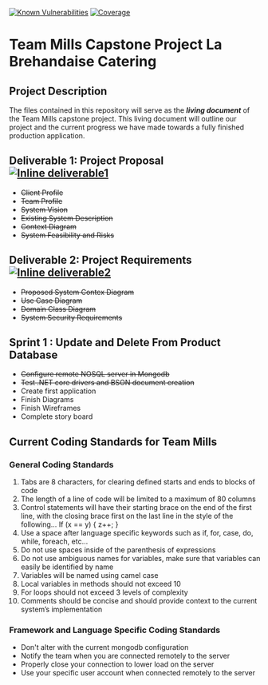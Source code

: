 [![Known Vulnerabilities](https://snyk.io/test/github/dwyl/hapi-auth-jwt2/badge.svg?targetFile=package.json)](https://snyk.io/test/github/dwyl/hapi-auth-jwt2?targetFile=package.json) [![Coverage](https://img.shields.io/badge/Deliverables-60%25-important)](https://img.shields.io/badge/Deliverables-60%25-important)
# **Team Mills Capstone Project La Brehandaise Catering**

## Project Description

The files contained in this repository will serve as the ***living document*** of the Team Mills capstone project. This living document will outline
our project and the current progress we have made towards a fully finished production application.

## Deliverable 1: Project Proposal [![Inline deliverable1](https://img.shields.io/badge/Progress-Deliverable%20is%20completed-success)](https://img.shields.io/badge/Progress-Deliverable%20is%20completed-success)
+ ~~Client Profile~~
+ ~~Team Profile~~
+ ~~System Vision~~
+ ~~Existing System Description~~
+ ~~Context Diagram~~
+ ~~System Feasibility and Risks~~

## Deliverable 2: Project Requirements [![Inline deliverable2](https://img.shields.io/badge/Progress-Planning%20is%20completed-important)](https://img.shields.io/badge/Progress-Planning%20is%20completed-success)
+ ~~Proposed System Contex Diagram~~
+ ~~Use Case Diagram~~
+ ~~Domain Class Diagram~~
+ ~~System Security Requirements~~

## Sprint 1 : Update and Delete From Product Database
+ ~~Configure remote NOSQL server in Mongodb~~
+ ~~Test .NET core drivers and BSON document creation~~
+ Create first application
+ Finish Diagrams
+ Finish Wireframes
+ Complete story board


## Current Coding Standards for Team Mills

### General Coding Standards

1.	Tabs are 8 characters, for clearing defined starts and ends to blocks of code
2.	The length of a line of code will be limited to a maximum of 80 columns
3.	Control statements will have their starting brace on the end of the first line, with the closing brace first on the last line in the style of the following…
If (x == y) {
        z++;
}
4.	Use a space after language specific keywords such as if, for, case, do, while, foreach, etc…
5.	Do not use spaces inside of the parenthesis of expressions
6.	Do not use ambiguous names for variables, make sure that variables can easily be identified by name
7.	Variables will be named using camel case
8.	Local variables in methods should not exceed 10
9.	For loops should not exceed 3 levels of complexity
10.	Comments should be concise and should provide context to the current system’s implementation

### Framework and Language Specific Coding Standards
+ Don't alter with the current mongodb configuration
+ Notify the team when you are connected remotely to the server
+ Properly close your connection to lower load on the server
+ Use your specific user account when connected remotely to the server
